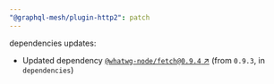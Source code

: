 ```yaml
---
"@graphql-mesh/plugin-http2": patch
---
```

dependencies updates:
  - Updated dependency [`@whatwg-node/fetch@0.9.4` ↗︎](https://www.npmjs.com/package/@whatwg-node/fetch/v/0.9.4) (from `0.9.3`, in `dependencies`)
